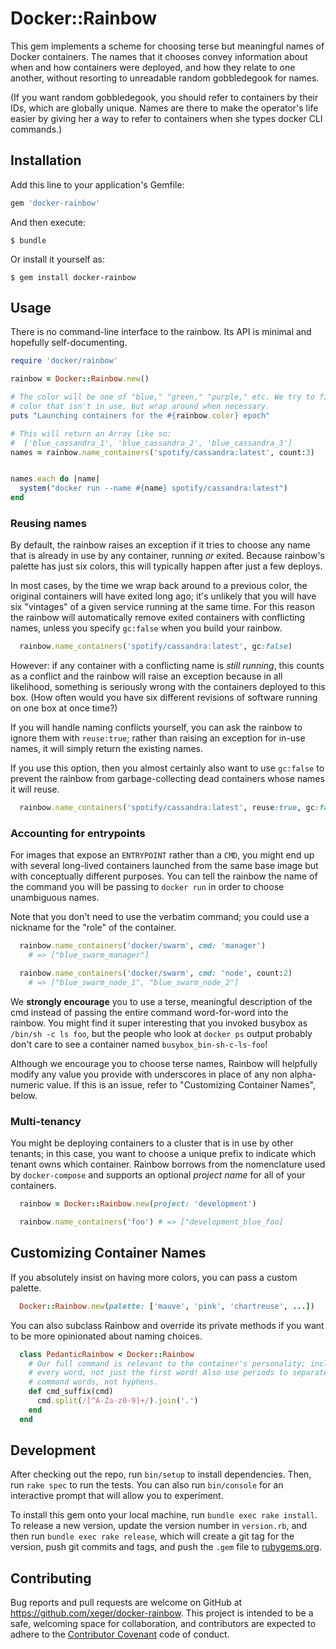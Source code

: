 # Docker::Rainbow

This gem implements a scheme for choosing terse but meaningful names of Docker
containers. The names that it chooses convey information about when and how
containers were deployed, and how they relate to one another, without resorting
to unreadable random gobbledegook for names.

(If you want random gobbledegook, you should refer to containers by their IDs,
which are globally unique. Names are there to make the operator's life easier
by giving her a way to refer to containers when she types docker CLI commands.)

## Installation

Add this line to your application's Gemfile:

```ruby
gem 'docker-rainbow'
```

And then execute:

    $ bundle

Or install it yourself as:

    $ gem install docker-rainbow

## Usage

There is no command-line interface to the rainbow. Its API is minimal and
hopefully self-documenting.

```ruby
require 'docker/rainbow'

rainbow = Docker::Rainbow.new()

# The color will be one of "blue," "green," "purple," etc. We try to find a
# color that isn't in use, but wrap around when necessary.
puts "Launching containers for the #{rainbow.color} epoch"

# This will return an Array like so:
#  ['blue_cassandra_1', 'blue_cassandra_2', 'blue_cassandra_3']
names = rainbow.name_containers('spotify/cassandra:latest', count:3)


names.each do |name|
  system("docker run --name #{name} spotify/cassandra:latest")
end
```

### Reusing names

By default, the rainbow raises an exception if it tries to choose any name
that is already in use by any container, running _or_ exited. Because rainbow's
palette has just six colors, this will typically happen after just a few
deploys.

In most cases, by the time we wrap back around to a previous color, the original
containers will have exited long ago; it's unlikely that you will have six
"vintages" of a given service running at the same time. For this reason the
rainbow will automatically remove exited containers with conflicting names,
unless you specify `gc:false` when you build your rainbow.

```ruby
  rainbow.name_containers('spotify/cassandra:latest', gc:false)
```

However: if any container with a conflicting name is *still running*, this
counts as a conflict and the rainbow will raise an exception because in all
likelihood, something is seriously wrong with the containers deployed to this
box. (How often would you have six different revisions of software running
on one box at once time?)

If you will handle naming conflicts yourself, you can ask the rainbow to ignore
them with `reuse:true`; rather than raising an exception for in-use names, it
will simply return the existing names.

If you use this option, then you almost certainly also want to use `gc:false`
to prevent the rainbow from garbage-collecting dead containers whose names it
will reuse.

```ruby
  rainbow.name_containers('spotify/cassandra:latest', reuse:true, gc:false)
```

### Accounting for entrypoints

For images that expose an `ENTRYPOINT` rather than a `CMD`, you might end up
with several long-lived containers launched from the same base image but with
conceptually different purposes. You can tell the rainbow the name of the
command you will be passing to `docker run` in order to choose unambiguous
names.

Note that you don't need to use the verbatim command; you could use a nickname
for the "role" of the container.

```ruby
  rainbow.name_containers('docker/swarm', cmd: 'manager')
    # => ["blue_swarm_manager"]

  rainbow.name_containers('docker/swarm', cmd: 'node', count:2)
    # => ["blue_swarm_node_1", "blue_swarm_node_2"]
```

We **strongly encourage** you to use a terse, meaningful description of the
cmd instead of passing the entire command word-for-word into the rainbow. You
might find it super interesting that you invoked busybox as `/bin/sh -c ls foo`,
but the people who look at `docker ps` output probably don't care to see a
container named `busybox_bin-sh-c-ls-foo`!

Although we encourage you to choose terse names, Rainbow will helpfully modify
any value you provide with underscores in place of any non alpha-numeric value.
If this is an issue, refer to "Customizing Container Names", below.

### Multi-tenancy

You might be deploying containers to a cluster that is in use by other tenants;
in this case, you want to choose a unique prefix to indicate which tenant owns
which container. Rainbow borrows from the nomenclature used by `docker-compose`
and supports an optional *project name* for all of your containers.

```ruby
  rainbow = Docker::Rainbow.new(project: 'development')

  rainbow.name_containers('foo') # => ["development_blue_foo]
```

## Customizing Container Names

If you absolutely insist on having more colors, you can pass a custom
palette.

```ruby
  Docker::Rainbow.new(palette: ['mauve', 'pink', 'chartreuse', ...])
```

You can also subclass Rainbow and override its private methods if you want
to be more opinionated about naming choices.

```ruby
  class PedanticRainbow < Docker::Rainbow
    # Our full command is relevant to the container's personality; include
    # every word, not just the first word! Also use periods to separate
    # command words, not hyphens.
    def cmd_suffix(cmd)
      cmd.split(/[^A-Za-z0-9]+/).join('.')
    end
  end
```

## Development

After checking out the repo, run `bin/setup` to install dependencies. Then, run `rake spec` to run the tests. You can also run `bin/console` for an interactive prompt that will allow you to experiment.

To install this gem onto your local machine, run `bundle exec rake install`. To release a new version, update the version number in `version.rb`, and then run `bundle exec rake release`, which will create a git tag for the version, push git commits and tags, and push the `.gem` file to [rubygems.org](https://rubygems.org).

## Contributing

Bug reports and pull requests are welcome on GitHub at https://github.com/xeger/docker-rainbow. This project is intended to be a safe, welcoming space for collaboration, and contributors are expected to adhere to the [Contributor Covenant](contributor-covenant.org) code of conduct.

